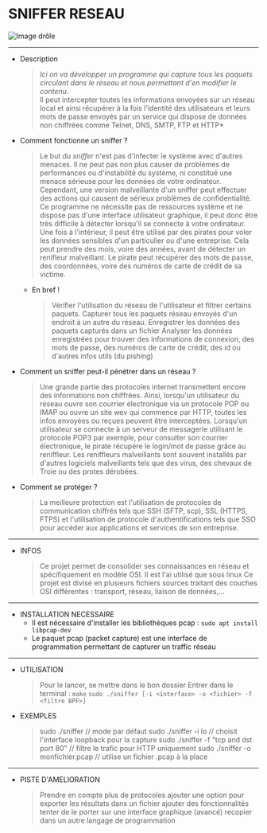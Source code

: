 # SNIFFER RESEAU

![Image drôle](https://cdn.funinformatique.com/wp-content/uploads/2012/01/17174819/sniffing-reseau.jpg)

-----------------

* Description

  > _Ici on va développer un programme qui capture tous les     paquets   circulant dans le réseau et nous permettant d'en modifier le   contenu._  
   Il peut intercepter toutes les informations envoyées sur un   réseau local et ainsi récupérer à la fois l'identité des   utilisateurs et leurs mots de passe envoyés par un service qui   dispose de données non chiffrées comme Telnet, DNS, SMTP, FTP et   HTTP* 

* Comment fonctionne un sniffer ? 

  > Le but du *sniffer* n'est pas d'infecter le système avec d'autres menaces.  Il ne peut pas non plus causer de problèmes de performances ou d'instabilité du système, ni constitué une menace  sérieuse pour les données de votre ordinateur.  Cependant, une version malveillante d'un sniffer peut effectuer des actions qui causent de sérieux problèmes de confidentialité.
  > Ce programme ne nécessite pas de ressources système et ne dispose pas d'une interface utilisateur graphique, il peut donc être très difficile à détecter lorsqu'il se connecte à votre ordinateur.
  > Une fois à l'intérieur, il peut être utilisé par des pirates pour voler les données sensibles d'un particulier ou d'une entreprise.
  > Cela peut prendre des mois, voire des années, avant de détecter un renifleur malveillant.  Le pirate peut récupérer des mots de passe, des coordonnées, voire des numéros de carte de crédit de sa victime.

    * En bref !

      > Vérifier l'utilisation du réseau de l'utilisateur et filtrer certains paquets.
      > Capturer tous les paquets réseau envoyés d'un endroit à un autre du réseau.
      > Enregistrer les données des paquets capturés dans un fichier
      > Analyser les données enregistrées pour trouver des informations de connexion, des mots de passe, des numéros de carte de crédit, des id ou d'autres infos utils (du pishing)

* Comment un sniffer peut-il pénétrer dans un réseau ?

  > Une grande partie des protocoles internet transmettent encore des informations non chiffrées. Ainsi, lorsqu'un utilisateur du réseau ouvre son courrier électronique via un protocole POP ou IMAP ou ouvre un site wev qui commence par HTTP, toutes les infos envoyées ou reçues peuvent être interceptées.
  > Lorsqu'un utilisateur se connecte à un serveur de messagerie utilisant le protocole POP3 par exemple, pour consulter son courrier électronique, le pirate récupère le login/mot de passe grâce au reniffleur.
  > Les reniffleurs malveillants sont souvent installés par d'autres logiciels malveillants tels que des virus, des chevaux de Troie ou des protes dérobées.

* Comment se protéger ?

  > La meilleure protection est l'utilisation de protocoles de communication chiffrés tels que SSH (SFTP, scp), SSL (HTTPS, FTPS) et l'utilisation de protocole d'authentifications tels que SSO pour accéder aux applications et services de son entreprise.

-----------------

* INFOS
  > Ce projet permet de consolider ses connaissances en réseau et spécifiquement en modèle OSI.
  > Il est l'ai utilisé que sous linux
  > Ce projet est divisé en plusieurs fichiers sources traitant des couches OSI différentes : transport, réseau, liaison de données,...

-----------------

* INSTALLATION NECESSAIRE
  * Il est nécessaire d'installer les bibliothèques pcap : `sudo apt install libpcap-dev`
  * Le paquet pcap (packet capture) est une interface de programmation permettant de capturer un traffic réseau 

-----------------

* UTILISATION
  > Pour le lancer, se mettre dans le bon dossier
  > Entrer dans le terminal : `make`
  > `sudo ./sniffer [-i <interface> -o <fichier> -f <filtre BPF>]`
* EXEMPLES
  > sudo ./sniffer // mode par défaut
  > sudo ./sniffer -i lo // choisit l'interface loopback pour la capture
  > sudo ./sniffer -f "tcp and dst port 80" // filtre le trafic pour HTTP uniquement
  > sudo ./sniffer -o monfichier.pcap // utilise un fichier .pcap à la place

-----------------

* PISTE D'AMELIORATION
  > Prendre en compte plus de protocoles
  > ajouter une option pour exporter les résultats dans un fichier
  > ajouter des fonctionnalités
  > tenter de le porter sur une interface graphique (avancé)
  > recopier dans un autre langage de programmation